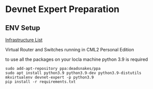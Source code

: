 # Devnet Expert Preparation
## ENV Setup
[Infrastructure List](https://learningnetwork.cisco.com/s/article/devnet-expert-equipment-and-software-list)

Virtual Router and Switches running in CML2 Personal Edition

to use all the packages on your locla machine python 3.9 is required
```
sudo add-apt-repository ppa:deadsnakes/ppa
sudo apt install python3.9 python3.9-dev python3.9-distutils
mkvirtualenv devnet-expert -p python3.9
pip install -r requirements.txt
```

